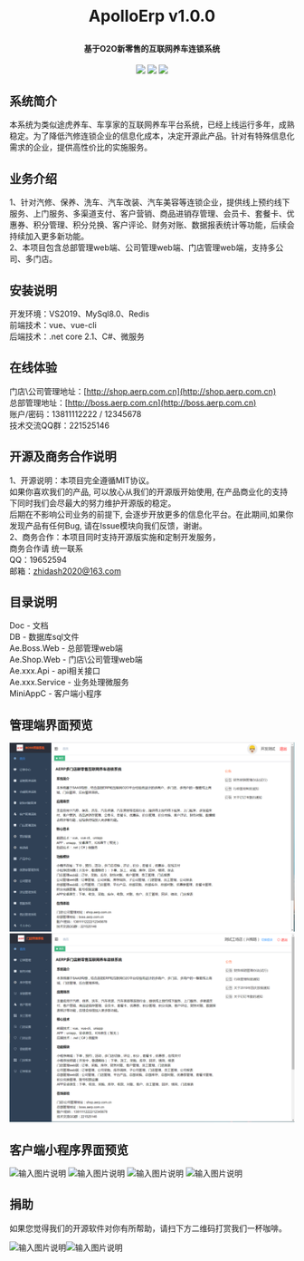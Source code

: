 <p align="center">
	<!-- <img alt="logo" src=""> -->
</p>
<h1 align="center" style="margin: 30px 0 30px; font-weight: bold;">ApolloErp v1.0.0</h1>
<h4 align="center">基于O2O新零售的互联网养车连锁系统</h4>
<p align="center">
	<a href="https://gitee.com/aerphouse/ApolloErp/stargazers"><img src="https://gitee.com/aerphouse/ApolloErp/badge/star.svg?theme=dark"></a>
	<a href="https://gitee.com/aerphouse/ApolloErp"><img src="https://img.shields.io/badge/ApolloErp-v1.0.0-brightgreen.svg"></a>
	<a href="https://gitee.com/aerphouse/ApolloErp/blob/master/LICENSE"><img src="https://img.shields.io/pypi/l/zvt.svg"></a>
</p>


## 系统简介

  本系统为类似途虎养车、车享家的互联网养车平台系统，已经上线运行多年，成熟稳定。为了降低汽修连锁企业的信息化成本，决定开源此产品。针对有特殊信息化需求的企业，提供高性价比的实施服务。  


## 业务介绍

  1、针对汽修、保养、洗车、汽车改装、汽车美容等连锁企业，提供线上预约线下服务、上门服务、多渠道支付、客户营销、商品进销存管理、会员卡、套餐卡、优惠券、积分管理、积分兑换、客户评论、财务对账、数据报表统计等功能，后续会持续加入更多新功能。  
  2、本项目包含总部管理web端、公司管理web端、门店管理web端，支持多公司、多门店。  


## 安装说明

  开发环境：VS2019、MySql8.0、Redis  
  前端技术：vue、vue-cli  
  后端技术：.net core 2.1、C#、微服务  

## 在线体验

  门店\公司管理地址：[http://shop.aerp.com.cn](http://shop.aerp.com.cn)  
  总部管理地址：[http://boss.aerp.com.cn](http://boss.aerp.com.cn)   
  账户/密码：13811112222 / 12345678  
  技术交流QQ群：221525146  

## 开源及商务合作说明

  1、开源说明：本项目完全遵循MIT协议。  
    如果你喜欢我们的产品, 可以放心从我们的开源版开始使用, 在产品商业化的支持下同时我们会尽最大的努力维护开源版的稳定。   
    后期在不影响公司业务的前提下, 会逐步开放更多的信息化平台。在此期间,如果你发现产品有任何Bug, 请在Issue模块向我们反馈，谢谢。  
  2、商务合作：本项目同时支持开源版实施和定制开发服务，  
  商务合作请 统一联系  
  QQ：19652594   
  邮箱：zhidash2020@163.com     
  
  
## 目录说明  
  Doc - 文档  
  DB - 数据库sql文件  
  Ae.Boss.Web - 总部管理web端  
  Ae.Shop.Web - 门店\公司管理web端    
  Ae.xxx.Api - api相关接口  
  Ae.xxx.Service - 业务处理微服务  
  MiniAppC - 客户端小程序    
  

## 管理端界面预览
![输入图片说明](boss.web.png)
![输入图片说明](shop.web.png)
  
## 客户端小程序界面预览
![输入图片说明](http://image.aerp.com.cn/miniApp/demo/miniapp1.jpg)
![输入图片说明](http://image.aerp.com.cn/miniApp/demo/miniapp2.jpg)
![输入图片说明](http://image.aerp.com.cn/miniApp/demo/miniapp3.jpg)
![输入图片说明](http://image.aerp.com.cn/miniApp/demo/miniapp4.jpg)

## 捐助
如果您觉得我们的开源软件对你有所帮助，请扫下方二维码打赏我们一杯咖啡。

![输入图片说明](https://foruda.gitee.com/images/1690517120531754279/e09320fd_12783671.jpeg "微信个人收款码 - 副本.jpg")![输入图片说明](https://foruda.gitee.com/images/1690517137030385902/ac602e24_12783671.jpeg "支付宝个人收款码 - 副本.jpg")


